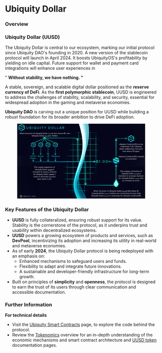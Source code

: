 # Ubiquity Dollar

### Overview

### Ubiquity Dollar (UUSD)

The Ubiquity Dollar is central to our ecosystem, marking our initial protocol since Ubiquity DAO's founding in 2020. A new version of the stablecoin protocol will launch in April 2024. It boosts UbiquityOS's profitability by yielding on idle capital. Future support for wallet and payment card integrations will enhance user experiences in

" **Without stability, we have nothing. "**

A stable, sovereign, and scalable digital dollar positioned as the **reserve currency of DeFi**. As the **first polymorphic stablecoin**, UUSD is engineered to address the challenges of stability, scalability, and security, essential for widespread adoption in the gaming and metaverse economies.

**Ubiquity DAO** is carving out a unique position for UUSD while building a robust foundation for its broader ambition to drive DeFi adoption.

<figure><img src="../../../.gitbook/assets/Untitled design (2).png" alt=""><figcaption></figcaption></figure>

### **Key Features of the Ubiquity Dollar**

* **UUSD** is fully collateralized, ensuring robust support for its value. Stability is the cornerstone of the protocol, as it underpins trust and usability within decentralized ecosystems.
* **UUSD** powers a growing ecosystem of products and services, such as **DevPool**, incentivizing its adoption and increasing its utility in real-world and metaverse economies.
* As of early **2024**, the Ubiquity Dollar protocol is being redeployed with an emphasis on:
  * Enhanced mechanisms to safeguard users and funds.
  * Flexibility to adapt and integrate future innovations.
  * A sustainable and developer-friendly infrastructure for long-term growth.
* Built on principles of **simplicity** and **openness**, the protocol is designed to earn the trust of its users through clear communication and accessible documentation.

### **Further Information**

**For  technical details**

* Visit the [Ubiquity Smart Contracts](https://github.com/ubiquity/ubiquity-dollar-development/wiki/18.-Smart-Contracts) page, to explore the code behind the protocol.
* Review the [Tokenomics](https://github.com/ubiquity/ubiquity-dollar-development/wiki/05.-Tokenomics) overview for an in-depth understanding of the economic mechanisms and smart contract architecture and [UUSD token](https://github.com/ubiquity/ubiquity-dollar-development/wiki/08.-uAD) documentation pages.

